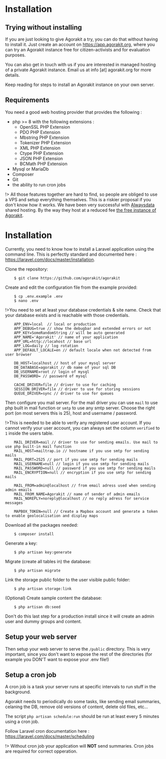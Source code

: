 # Installation

## Trying without installing 

If you are just looking to give Agorakit a try, you can do that without having to install it. Just create an account on <https://app.agorakit.org>, where you can try an Agorakit instance free for citizen-activists and for evaluation purposes.

You can also get in touch with us if you are interested in managed hosting of a private Agorakit instance. Email us at info [at] agorakit.org for more details.

Keep reading for steps to install an Agorakit instance on your own server.

## Requirements

You need a good web hosting provider that provides the following :

- php >= 8 with the following extensions :
    - OpenSSL PHP Extension
    - PDO PHP Extension
    - Mbstring PHP Extension
    - Tokenizer PHP Extension
    - XML PHP Extension
    - Ctype PHP Extension
    - JSON PHP Extension
    - BCMath PHP Extension
- Mysql or MariaDb
- Composer
- Git
- the ability to run cron jobs

!> All those features together are hard to find, so people are obliged to use a VPS and setup everything themselves. This is a riskier proposal if you don't know how it works. We have been very successful with [Alwaysdata](https://www.alwaysdata.com) shared hosting. By the way they host at a reduced fee [the free instance of Agorakit](https://app.agorakit.org).


# Installation

Currently, you need to know how to install a Laravel application using the command line.
This is perfectly standard and documented here : https://laravel.com/docs/master/installation.



Clone the repository:

        $ git clone https://github.com/agorakit/agorakit


Create and edit the configuration file from the example provided:
        
        $ cp .env.example .env
        $ nano .env


!>You need to set at least your database credentials & site name. Check that your database exists and is reachable with those credentials.


        APP_ENV=local  // local or production
        APP_DEBUG=true // show the debugbar and extended errors or not
        APP_KEY=SomeRandomString // will be auto generated
        APP_NAME='Agorakit' // name of your application
        APP_URL=http://locahost // base url
        APP_LOG=daily // log rotation
        APP_DEFAULT_LOCALE=en // default locale when not detected from user browser

        DB_HOST=localhost // host of your mysql server
        DB_DATABASE=agorakit // db name of your sql DB
        DB_USERNAME=root // login of mysql
        DB_PASSWORD= // password of mysql

        CACHE_DRIVER=file // driver to use for caching
        SESSION_DRIVER=file // driver to use for storing sessions
        QUEUE_DRIVER=sync // driver to use for queues


Then configure you mail server. For the mail driver you can use `mail` to use php built in mail function or `smtp` to use any smtp server. Choose the right port (on most servers this is 25), host and username / password.

!>This is needed to be able to verify any registered user account. If you cannot verify your user account, you can always set the column `verified` to `1` inside the users table.


        MAIL_DRIVER=mail // driver to use for sending emails. Use mail to use php built-in mail function
        MAIL_HOST=mailtrap.io // hostname if you use smtp for sending mails
        MAIL_PORT=2525 // port if you use smtp for sending mails
        MAIL_USERNAME=null // login if you use smtp for sending mails
        MAIL_PASSWORD=null // password if you use smtp for sending mails
        MAIL_ENCRYPTION=null // encryption if you use smtp for sending mails

        MAIL_FROM=admin@localhost // from email adress used when sending admin emails
        MAIL_FROM_NAME=Agorakit // name of sender of admin emails
        MAIL_NOREPLY=noreply@localhost // no reply adress for service messages

        MAPBOX_TOKEN=null // Create a Mapbox account and generate a token to enable geolocalisation and display maps



Download all the packages needed:

        $ composer install

Generate a key:

        $ php artisan key:generate

Migrate (create all tables in) the database:

        $ php artisan migrate

 Link the storage public folder to the user visible public folder:

        $ php artisan storage:link

(Optional) Create sample content the database:

        $ php artisan db:seed

Don't do this last step for a production install since it will create an admin user and dummy groups and content.


## Setup your web server

Then setup your web server to serve the `/public` directory. This is very important, since you don't want to expose the rest of the directories (for example you DON'T want to expose your .env file!)


## Setup a cron job

A cron job is a task your server runs at specific intervals to run stuff in the background.

Agorakit needs to periodically do some tasks, like sending email summaries, celaning the DB, remove old versions of content, delete old files, etc...

The script `php artisan schedule:run` should be run at least every 5 minutes using a cron job.

Follow Laravel cron documentation here : https://laravel.com/docs/master/scheduling


!> Without cron job your application will **NOT** send summaries. Cron jobs are required for correct opperation.

